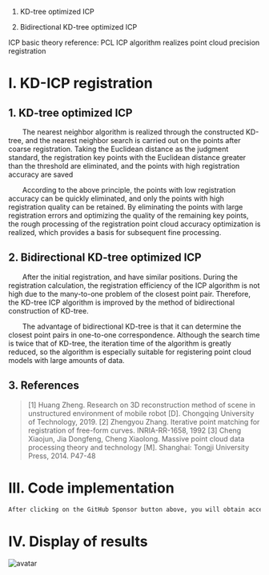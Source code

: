   1. KD-tree optimized ICP

  2. Bidirectional KD-tree optimized ICP 

 ICP basic theory reference: PCL ICP algorithm realizes point cloud precision registration 

#  I. KD-ICP registration 

##  1. KD-tree optimized ICP 

   The nearest neighbor algorithm is realized through the constructed KD-tree, and the nearest neighbor search is carried out on the points after coarse registration. Taking the Euclidean distance as the judgment standard, the registration key points with the Euclidean distance greater than the threshold are eliminated, and the points with high registration accuracy are saved

   According to the above principle, the points with low registration accuracy can be quickly eliminated, and only the points with high registration quality can be retained. By eliminating the points with large registration errors and optimizing the quality of the remaining key points, the rough processing of the registration point cloud accuracy optimization is realized, which provides a basis for subsequent fine processing. 

##  2. Bidirectional KD-tree optimized ICP 

   After the initial registration, and have similar positions. During the registration calculation, the registration efficiency of the ICP algorithm is not high due to the many-to-one problem of the closest point pair. Therefore, the KD-tree ICP algorithm is improved by the method of bidirectional construction of KD-tree. 

   The advantage of bidirectional KD-tree is that it can determine the closest point pairs in one-to-one correspondence. Although the search time is twice that of KD-tree, the iteration time of the algorithm is greatly reduced, so the algorithm is especially suitable for registering point cloud models with large amounts of data. 

##  3. References 

>  [1] Huang Zheng. Research on 3D reconstruction method of scene in unstructured environment of mobile robot [D]. Chongqing University of Technology, 2019. [2] Zhengyou Zhang. Iterative point matching for registration of free-form curves. INRIA-RR-1658, 1992 [3] Cheng Xiaojun, Jia Dongfeng, Cheng Xiaolong. Massive point cloud data processing theory and technology [M]. Shanghai: Tongji University Press, 2014. P47-48 

#  III. Code implementation 

  ```python  
After clicking on the GitHub Sponsor button above, you will obtain access permissions to my private code repository ( https://github.com/slowlon/my_code_bar ) to view this blog code. By searching the code number of this blog, you can find the code you need, code number is: 2024020309574114897
  ```  
#  IV. Display of results 

 ![avatar]( 20210307193418103.png) 

